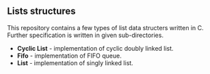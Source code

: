 ## Lists structures

This repository contains a few types of list data structers written in C. Further specification is written in given sub-directories.

  * **Cyclic List** - implementation of cyclic doubly linked list.
  * **Fifo** - implementation of FIFO queue.
  * **List** - implementation of singly linked list.
